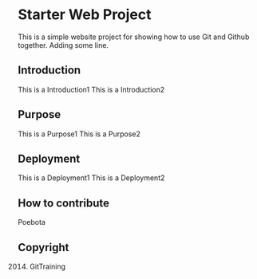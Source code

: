 # Starter Web Project

This is a simple website project for
showing how to use Git and Github together. Adding some line.

## Introduction
This is a Introduction1
This is a Introduction2

## Purpose
This is a Purpose1
This is a Purpose2


## Deployment
This is a Deployment1
This is a Deployment2

## How to contribute
Poebota


## Copyright

2014. GitTraining